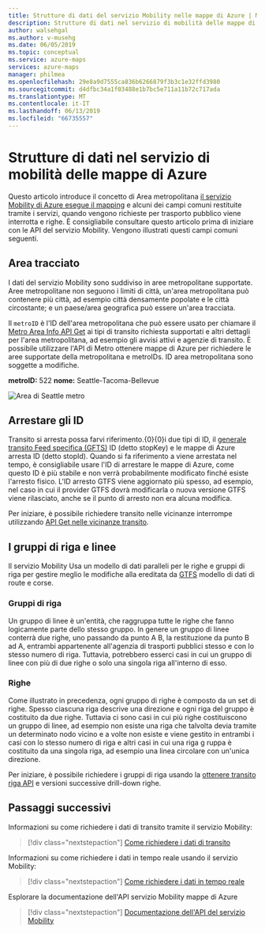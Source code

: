 ```yaml
---
title: Strutture di dati del servizio Mobility nelle mappe di Azure | Microsoft Docs
description: Strutture di dati nel servizio di mobilità delle mappe di Azure
author: walsehgal
ms.author: v-musehg
ms.date: 06/05/2019
ms.topic: conceptual
ms.service: azure-maps
services: azure-maps
manager: philmea
ms.openlocfilehash: 29e8a9d7555ca836b6266879f3b3c1e32ffd3980
ms.sourcegitcommit: d4dfbc34a1f03488e1b7bc5e711a11b72c717ada
ms.translationtype: MT
ms.contentlocale: it-IT
ms.lasthandoff: 06/13/2019
ms.locfileid: "66735557"
---
```

# <a name="data-structures-in-azure-maps-mobility-service"></a>Strutture di dati nel servizio di mobilità delle mappe di Azure

Questo articolo introduce il concetto di Area metropolitana [il servizio Mobility di Azure esegue il mapping](https://aka.ms/AzureMapsMobilityService) e alcuni dei campi comuni restituite tramite i servizi, quando vengono richieste per trasporto pubblico viene interrotta e righe. È consigliabile consultare questo articolo prima di iniziare con le API del servizio Mobility. Vengono illustrati questi campi comuni seguenti.

## <a name="metro-area"></a>Area tracciato

I dati del servizio Mobility sono suddiviso in aree metropolitane supportate. Aree metropolitane non seguono i limiti di città, un'area metropolitana può contenere più città, ad esempio città densamente popolate e le città circostante; e un paese/area geografica può essere un'area tracciata. 

Il `metroID` è l'ID dell'area metropolitana che può essere usato per chiamare il [Metro Area Info API Get](https://aka.ms/AzureMapsMobilityMetroAreaInfo) ai tipi di transito richiesta supportati e altri dettagli per l'area metropolitana, ad esempio gli avvisi attivi e agenzie di transito. È possibile utilizzare l'API di Metro ottenere mappe di Azure per richiedere le aree supportate della metropolitana e metroIDs. ID area metropolitana sono soggette a modifiche.

**metroID:** 522 **nome:** Seattle-Tacoma-Bellevue

![Area di Seattle metro](./media/mobility-service-data-structure/seattle-metro.png)

## <a name="stop-ids"></a>Arrestare gli ID

Transito si arresta possa farvi riferimento.{0}{0}i due tipi di ID, il [generale transito Feed specifica (GFTS)](https://gtfs.org/) ID (detto stopKey) e le mappe di Azure arresta ID (detto stopId). Quando si fa riferimento a viene arrestata nel tempo, è consigliabile usare l'ID di arrestare le mappe di Azure, come questo ID è più stabile e non verrà probabilmente modificato finché esiste l'arresto fisico. L'ID arresto GTFS viene aggiornato più spesso, ad esempio, nel caso in cui il provider GTFS dovrà modificarla o nuova versione GTFS viene rilasciato, anche se il punto di arresto non era alcuna modifica.

Per iniziare, è possibile richiedere transito nelle vicinanze interrompe utilizzando [API Get nelle vicinanze transito](https://aka.ms/AzureMapsMobilityNearbyTransit).

## <a name="line-groups-and-lines"></a>I gruppi di riga e linee

Il servizio Mobility Usa un modello di dati paralleli per le righe e gruppi di riga per gestire meglio le modifiche alla ereditata da [GTFS](https://gtfs.org/) modello di dati di route e corse.


### <a name="line-groups"></a>Gruppi di riga

Un gruppo di linee è un'entità, che raggruppa tutte le righe che fanno logicamente parte dello stesso gruppo. In genere un gruppo di linee conterrà due righe, uno passando da punto A B, la restituzione da punto B ad A, entrambi appartenente all'agenzia di trasporti pubblici stesso e con lo stesso numero di riga. Tuttavia, potrebbero esserci casi in cui un gruppo di linee con più di due righe o solo una singola riga all'interno di esso.


### <a name="lines"></a>Righe

Come illustrato in precedenza, ogni gruppo di righe è composto da un set di righe. Spesso ciascuna riga descrive una direzione e ogni riga del gruppo è costituito da due righe. Tuttavia ci sono casi in cui più righe costituiscono un gruppo di linee, ad esempio non esiste una riga che talvolta devia tramite un determinato nodo vicino e a volte non esiste e viene gestito in entrambi i casi con lo stesso numero di riga e altri casi in cui una riga g ruppa è costituito da una singola riga, ad esempio una linea circolare con un'unica direzione.

Per iniziare, è possibile richiedere i gruppi di riga usando la [ottenere transito riga API](https://aka.ms/AzureMapsMobilityTransitLine) e versioni successive drill-down righe.


## <a name="next-steps"></a>Passaggi successivi

Informazioni su come richiedere i dati di transito tramite il servizio Mobility:

> [!div class="nextstepaction"]
> [Come richiedere i dati di transito](how-to-request-transit-data.md)

Informazioni su come richiedere i dati in tempo reale usando il servizio Mobility:

> [!div class="nextstepaction"]
> [Come richiedere i dati in tempo reale](how-to-request-real-time-data.md)

Esplorare la documentazione dell'API servizio Mobility mappe di Azure

> [!div class="nextstepaction"]
> [Documentazione dell'API del servizio Mobility](https://aka.ms/AzureMapsMobilityService)
